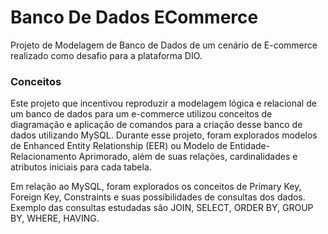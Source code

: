 # Banco De Dados ECommerce
Projeto de Modelagem de Banco de Dados de um cenário de E-commerce realizado como desafio para a plataforma DIO.

<h3>
   Conceitos
</h3> 

Este projeto que incentivou reproduzir a modelagem lógica e relacional de um banco de dados para um e-commerce utilizou conceitos de diagramação e aplicação de comandos para a criação desse banco de dados utilizando MySQL.
Durante esse projeto, foram explorados modelos de Enhanced Entity Relationship (EER) ou Modelo de Entidade-Relacionamento Aprimorado, além de suas relações, cardinalidades e atributos iniciais para cada tabela. 

Em relação ao MySQL, foram explorados os conceitos de Primary Key, Foreign Key, Constraints e suas possibilidades de consultas dos dados. 
Exemplo das consultas estudadas são JOIN, SELECT, ORDER BY, GROUP BY, WHERE, HAVING.
